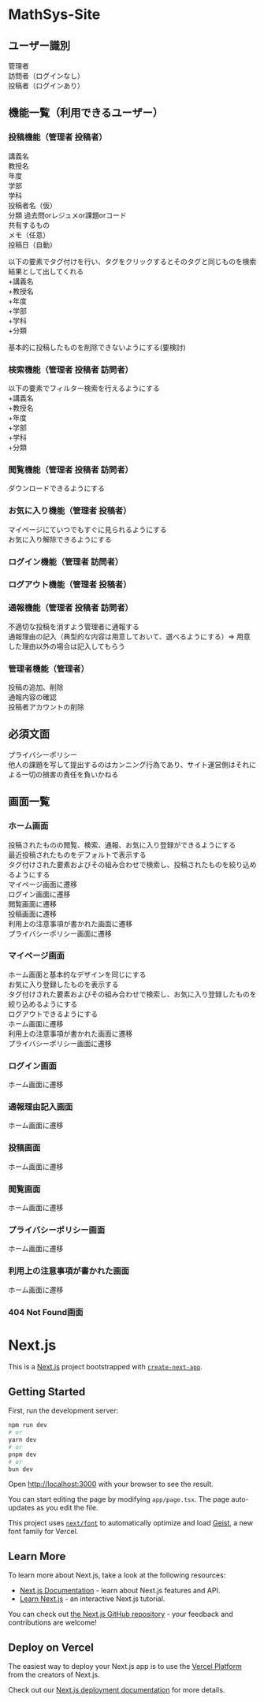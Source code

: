 # MathSys-Site
## ユーザー識別
管理者  
訪問者（ログインなし）  
投稿者（ログインあり）  
## 機能一覧（利用できるユーザー）
### 投稿機能（管理者 投稿者）
講義名  
教授名  
年度  
学部  
学科  
投稿者名（仮）  
分類 過去問orレジュメor課題orコード  
共有するもの  
メモ（任意）  
投稿日（自動）  
  
以下の要素でタグ付けを行い、タグをクリックするとそのタグと同じものを検索結果として出してくれる  
+講義名  
+教授名  
+年度  
+学部  
+学科  
+分類  
  
基本的に投稿したものを削除できないようにする(要検討)  
### 検索機能（管理者 投稿者 訪問者）
以下の要素でフィルター検索を行えるようにする  
+講義名  
+教授名  
+年度  
+学部  
+学科  
+分類  
### 閲覧機能（管理者 投稿者 訪問者）
ダウンロードできるようにする
### お気に入り機能（管理者 投稿者）
マイページにていつでもすぐに見られるようにする  
お気に入り解除できるようにする  
### ログイン機能（管理者 訪問者）
### ログアウト機能（管理者 投稿者）
### 通報機能（管理者 投稿者 訪問者）
不適切な投稿を消すよう管理者に通報する  
通報理由の記入（典型的な内容は用意しておいて、選べるようにする）=> 用意した理由以外の場合は記入してもらう  
### 管理者機能（管理者）
投稿の追加、削除  
通報内容の確認  
投稿者アカウントの削除  

## 必須文面
プライバシーポリシー  
他人の課題を写して提出するのはカンニング行為であり、サイト運営側はそれによる一切の損害の責任を負いかねる  

## 画面一覧
### ホーム画面
投稿されたものの閲覧、検索、通報、お気に入り登録ができるようにする  
最近投稿されたものをデフォルトで表示する  
タグ付けされた要素およびその組み合わせで検索し、投稿されたものを絞り込めるようにする  
マイページ画面に遷移  
ログイン画面に遷移  
閲覧画面に遷移  
投稿画面に遷移  
利用上の注意事項が書かれた画面に遷移  
プライバシーポリシー画面に遷移  
### マイページ画面
ホーム画面と基本的なデザインを同じにする  
お気に入り登録したものを表示する  
タグ付けされた要素およびその組み合わせで検索し、お気に入り登録したものを絞り込めるようにする  
ログアウトできるようにする  
ホーム画面に遷移  
利用上の注意事項が書かれた画面に遷移  
プライバシーポリシー画面に遷移  
### ログイン画面
ホーム画面に遷移  
### 通報理由記入画面
ホーム画面に遷移  
### 投稿画面
ホーム画面に遷移  
### 閲覧画面
ホーム画面に遷移  
### プライバシーポリシー画面
ホーム画面に遷移  
### 利用上の注意事項が書かれた画面
ホーム画面に遷移  
### 404 Not Found画面
# Next.js
This is a [Next.js](https://nextjs.org) project bootstrapped with [`create-next-app`](https://nextjs.org/docs/app/api-reference/cli/create-next-app).

## Getting Started

First, run the development server:

```bash
npm run dev
# or
yarn dev
# or
pnpm dev
# or
bun dev
```

Open [http://localhost:3000](http://localhost:3000) with your browser to see the result.

You can start editing the page by modifying `app/page.tsx`. The page auto-updates as you edit the file.

This project uses [`next/font`](https://nextjs.org/docs/app/building-your-application/optimizing/fonts) to automatically optimize and load [Geist](https://vercel.com/font), a new font family for Vercel.

## Learn More

To learn more about Next.js, take a look at the following resources:

- [Next.js Documentation](https://nextjs.org/docs) - learn about Next.js features and API.
- [Learn Next.js](https://nextjs.org/learn) - an interactive Next.js tutorial.

You can check out [the Next.js GitHub repository](https://github.com/vercel/next.js) - your feedback and contributions are welcome!

## Deploy on Vercel

The easiest way to deploy your Next.js app is to use the [Vercel Platform](https://vercel.com/new?utm_medium=default-template&filter=next.js&utm_source=create-next-app&utm_campaign=create-next-app-readme) from the creators of Next.js.

Check out our [Next.js deployment documentation](https://nextjs.org/docs/app/building-your-application/deploying) for more details.
